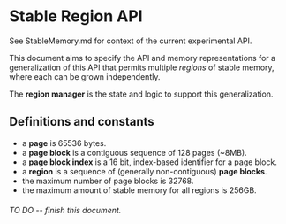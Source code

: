 # Stable Region API

See StableMemory.md for context of the current experimental API.

This document aims to specify the API and memory representations for a generalization
of this API that permits multiple _regions_ of stable memory, where each can be
grown independently.

The **region manager** is the state and logic to support this generalization.

## Definitions and constants

 - a **page** is 65536 bytes.
 - a **page block** is a contiguous sequence of 128 pages (~8MB).
 - a **page block index** is a 16 bit, index-based identifier for a page block.
 - a **region** is a sequence of (generally non-contiguous) **page blocks**.
 - the maximum number of page blocks is 32768.
 - the maximum amount of stable memory for all regions is 256GB.




###### TO DO -- finish this document.
